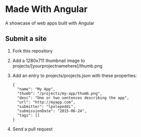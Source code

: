 # Made With Angular

A showcase of web apps built with Angular

## Submit a site

1. Fork this repository
2. Add a 1280x711 thumbnail image to projects/[yourprojectnamehere]/thumb.png
3. Add an entry to projects/projects.json with these properties:

    ```
    {
      "name": "My App",
      "thumb": "/projects/my-app/thumb.png",
      "desc": "One or two sentences describing the app",
      "url": "http://myapp.com",
      "submitter": "lpolepeddi",
      "submissionDate": "2015-06-24",
      "tags": []
    }
    ```
4. Send a pull request
